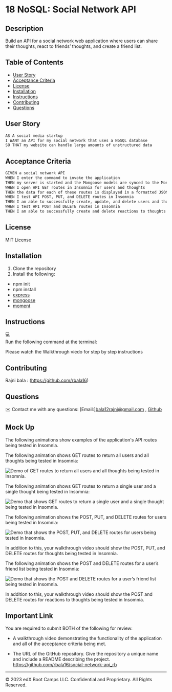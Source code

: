 # 18 NoSQL: Social Network API

## Description

Build an API for a social network web application where users can share their thoughts, react to friends’ thoughts, and create a friend list. 

## Table of Contents

- [User Story](#user-story)
- [Acceptance Criteria](#acceptance-criteria)
- [License](#license)
- [Installation](#installation)
- [Instructions](#instructions)
- [Contributing](#contributing)
- [Questions](#questions)

## User Story

```md
AS A social media startup
I WANT an API for my social network that uses a NoSQL database
SO THAT my website can handle large amounts of unstructured data
```

## Acceptance Criteria

```md
GIVEN a social network API
WHEN I enter the command to invoke the application
THEN my server is started and the Mongoose models are synced to the MongoDB database
WHEN I open API GET routes in Insomnia for users and thoughts
THEN the data for each of these routes is displayed in a formatted JSON
WHEN I test API POST, PUT, and DELETE routes in Insomnia
THEN I am able to successfully create, update, and delete users and thoughts in my database
WHEN I test API POST and DELETE routes in Insomnia
THEN I am able to successfully create and delete reactions to thoughts and add and remove friends to a user’s friend list
```

## License 
MIT License

## Installation
1. Clone the repository
2. Install the following: 
- npm init
- npm install
- [express](https://www.npmjs.com/package/express)
- [mongoose](https://www.npmjs.com/package/mongoose)
- [moment](https://www.npmjs.com/package/moment)
## Instructions
💻   
Run the following command at the terminal:

Please watch the Walkthrough viedo for step by step instructions<br>


## Contributing
Rajni bala : (https://github.com/rbala16)

## Questions
✉️ Contact me with any questions: [Email:]bala12rajni@gmail.com , [Github](https://github.com/rbala16)<br />

## Mock Up

The following animations show examples of the application's API routes being tested in Insomnia.

The following animation shows GET routes to return all users and all thoughts being tested in Insomnia:

![Demo of GET routes to return all users and all thoughts being tested in Insomnia.](./Assets/18-nosql-homework-demo-01.gif)

The following animation shows GET routes to return a single user and a single thought being tested in Insomnia:

![Demo that shows GET routes to return a single user and a single thought being tested in Insomnia.](./Assets/18-nosql-homework-demo-02.gif)

The following animation shows the POST, PUT, and DELETE routes for users being tested in Insomnia:

![Demo that shows the POST, PUT, and DELETE routes for users being tested in Insomnia.](./Assets/18-nosql-homework-demo-03.gif)

In addition to this, your walkthrough video should show the POST, PUT, and DELETE routes for thoughts being tested in Insomnia.

The following animation shows the POST and DELETE routes for a user’s friend list being tested in Insomnia:

![Demo that shows the POST and DELETE routes for a user’s friend list being tested in Insomnia.](./Assets/18-nosql-homework-demo-04.gif)

In addition to this, your walkthrough video should show the POST and DELETE routes for reactions to thoughts being tested in Insomnia.




 ## Important Link

You are required to submit BOTH of the following for review:

* A walkthrough video demonstrating the functionality of the application and all of the acceptance criteria being met.<br>

* The URL of the GitHub repository. Give the repository a unique name and include a README describing the project.<br>
https://github.com/rbala16/social-network-api_rb
---
© 2023 edX Boot Camps LLC. Confidential and Proprietary. All Rights Reserved.
